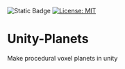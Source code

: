 ![Static Badge](https://img.shields.io/badge/Version-0.0.1a-green)
[![License: MIT](https://img.shields.io/badge/License-MIT-yellow.svg)](https://opensource.org/licenses/MIT)

# Unity-Planets
Make procedural voxel planets in unity
